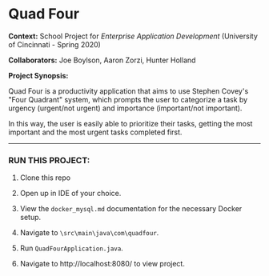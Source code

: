 # Quad Four

**Context:** School Project for _Enterprise Application Development_ (University of Cincinnati - Spring 2020)

**Collaborators:** Joe Boylson, Aaron Zorzi, Hunter Holland 

**Project Synopsis:**

Quad Four is a productivity application that aims to use Stephen Covey's "Four Quadrant" system, which prompts the user to categorize a task by urgency (urgent/not urgent) and importance (important/not important).

In this way, the user is easily able to prioritize their tasks, getting the most important and the most urgent tasks completed first.

---

### RUN THIS PROJECT:

1. Clone this repo

2. Open up in IDE of your choice.

3. View the `docker_mysql.md` documentation for the necessary Docker setup.

3. Navigate to `\src\main\java\com\quadfour`.

4. Run `QuadFourApplication.java`.

5. Navigate to http://localhost:8080/ to view project.
